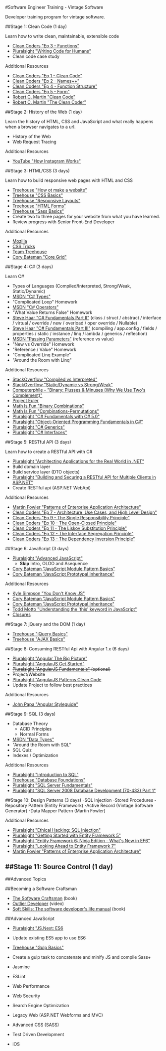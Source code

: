 #Software Engineer Training - Vintage Software

Developer training program for vintage software.

##Stage 1: Clean Code (1 day)

Learn how to write clean, maintainable, extensible code

- [Clean Coders "Ep 3 - Functions"](https://cleancoders.com/episode/clean-code-episode-3/show)
- [Pluralsight "Writing Code for Humans"](http://www.pluralsight.com/courses/writing-clean-code-humans)
- Clean code case study

Additional Resources
- [Clean Coders "Ep 1 - Clean Code"](https://cleancoders.com/episode/clean-code-episode-1/show)
- [Clean Coders "Ep 2 - Names++"](https://cleancoders.com/episode/clean-code-episode-2/show)
- [Clean Coders "Ep 4 - Function Structure"](https://cleancoders.com/episode/clean-code-episode-4/show)
- [Clean Coders "Ep 5 - Form"](https://cleancoders.com/episode/clean-code-episode-5/show)
- [Robert C. Martin "Clean Code"](http://www.amazon.com/Clean-Code-Handbook-Software-Craftsmanship/dp/0132350882)
- [Robert C. Martin "The Clean Coder"](http://www.amazon.com/The-Clean-Coder-Professional-Programmers/dp/0137081073)

##Stage 2: History of the Web (1 day)

Learn the history of HTML, CSS and JavaScript and what really happens when a browser navigates to a url.

- History of the Web
- Web Request Tracing

Additional Resources
- [YouTube "How Instagram Works"](https://www.youtube.com/watch?v=VkTCL6Nqm6Y)

##Stage 3: HTML/CSS (3 days)

Learn how to build responsive web pages with HTML and CSS

- [Treehouse "How ot make a website"](http://teamtreehouse.com/library/how-to-make-a-website)
- [Treehouse "CSS Basics"](http://teamtreehouse.com/library/css-basics)
- [Treehouse "Responsive Layouts"](http://teamtreehouse.com/library/responsive-layouts)
- [Treehouse "HTML Forms"](http://teamtreehouse.com/library/html-forms)
- [Treehouse "Sass Basics"](http://teamtreehouse.com/library/sass-basics)
- Create two to three pages for your website from what you have learned. 
- Review progress with Senior Front-End Developer

Additional Resources
- [Mozilla](https://developer.mozilla.org/en-US/)
- [CSS Tricks](https://css-tricks.com/)
- [Team Treehouse](https://teamtreehouse.com/)
- [Cory Bateman "Core Grid"](http://splintercode.github.io/core-grid/)

##Stage 4: C# (3 days)

Learn C#

- Types of Languages (Compiled/Interpreted, Strong/Weak, Static/Dynamic)
- [MSDN "C# Types"](https://msdn.microsoft.com/en-us/library/ya5y69ds.aspx)
- "Complicated Loop" Homework
- [MSDN "C# Operators"](https://msdn.microsoft.com/en-us/library/6a71f45d.aspx)
- "What Value Returns False" Homework
- [Steve Haar "C# Fundamentals Part II"](https://www.youtube.com/watch?v=xN4dnUZZVsY) (class / struct / abstract / interface / virtual / override / new / overload / oper override / Nullable)
- [Steve Haar "C# Fundamentals Part III"](https://www.youtube.com/watch?v=RwMfuz6-ybI) (compiling / app.config / fields / properties / static / instance / linq / lambda / generics / reflection)
- [MSDN "Passing Parameters"](https://msdn.microsoft.com/en-us/library/0f66670z.aspx) (reference vs value)
- "New vs Override" Homework
- "Reference / Value" Homework
- "Complicated Linq Example"
- "Around the Room with Linq"

Additional Resources
- [StackOverflow "Compiled vs Interpreted"](http://stackoverflow.com/questions/3265357/compiled-vs-interpreted-languages)
- [StackOverflow "Static/Dynamic vs Strong/Weak"](http://stackoverflow.com/questions/2351190/static-dynamic-vs-strong-weak)
- [Computerphile - "Binary: Plusses & Minuses (Why We Use Two's Complement)"](https://www.youtube.com/watch?v=lKTsv6iVxV4)
- [Project Euler](https://projecteuler.net/)
- [Math Is Fun "Binary Combinations"](http://www.mathsisfun.com/binary-combinations.html)
- [Math Is Fun "Combinations-Permutations"](http://www.mathsisfun.com/combinatorics/combinations-permutations.html)
- [Pluralsight "C# Fundamentals with C# 5.0"](http://www.pluralsight.com/courses/csharp-fundamentals-csharp5)
- [Pluralsight "Object-Oriented Programming Fundamentals in C#"](http://www.pluralsight.com/courses/object-oriented-programming-fundamentals-csharp)
- [Pluralsight "C# Generics"](http://www.pluralsight.com/courses/csharp-generics)
- [Pluralsight "C# Interfaces"](http://www.pluralsight.com/courses/csharp-interfaces)

##Stage 5: RESTful API (3 days)

Learn how to create a RESTful API with C#

- [Pluralsight "Architecting Applications for the Real World in .NET"](http://www.pluralsight.com/courses/architecting-applications-dotnet)
- Build domain layer
- Build service layer (DTO objects)
- [Pluralsight "Building and Securing a RESTful API for Multiple Clients in ASP.NET"](http://www.pluralsight.com/courses/building-securing-restful-api-aspdotnet)
- Create RESTful api (ASP.NET WebApi)

Additional Resources
- [Martin Fowler "Patterns of Enterprise Application Architecture"](http://www.amazon.com/Patterns-Enterprise-Application-Architecture-Martin/dp/0321127420)
- [Clean Coders "Ep 7 - Architecture, Use Cases, and High Level Design"](https://cleancoders.com/episode/clean-code-episode-5/show)
- [Clean Coders "Ep 9 - The Single Responsibility Principle"](https://cleancoders.com/episode/clean-code-episode-5/show)
- [Clean Coders "Ep 10 - The Open-Closed Principle"](https://cleancoders.com/episode/clean-code-episode-5/show)
- [Clean Coders "Ep 11 - The Liskov Substitution Principle"](https://cleancoders.com/episode/clean-code-episode-5/show)
- [Clean Coders "Ep 12 - The Interface Segregation Principle"](https://cleancoders.com/episode/clean-code-episode-5/show)
- [Clean Coders "Ep 13 - The Dependency Inversion Principle"](https://cleancoders.com/episode/clean-code-episode-5/show)

##Stage 6: JavaScript (3 days)
- [Pluralsight "Advanced JavaScript"](http://www.pluralsight.com/courses/advanced-javascript)
    - **Skip** Intro, OLOO and Asequence 
- [Cory Bateman "JavaScript Module Pattern Basics"](http://corycode.me/blog/javascript-module-pattern-basics)
- [Cory Bateman "JavaScript Prototypal Inheritance"](http://corycode.me/blog/javascript-prototypal-inheritance)


Additional Resources 
- [Kyle Simpson "You Don't Know JS"](https://github.com/getify/You-Dont-Know-JS)
- [Cory Bateman "JavaScript Module Pattern Basics"](http://corycode.me/blog/javascript-module-pattern-basics)
- [Cory Bateman "JavaScript Prototypal Inheritance"](http://corycode.me/blog/javascript-prototypal-inheritance)
- [Todd Motto "Understanding the 'this' keyword in JavaScript"](http://toddmotto.com/understanding-the-this-keyword-in-javascript/)
- [Closures](https://developer.mozilla.org/en-US/docs/Web/JavaScript/Closures)

##Stage 7: jQuery and the DOM (1 day)
- [Treehouse "jQuery Basics"](http://teamtreehouse.com/library/jquery-basics)
- [Treehouse "AJAX Basics"](http://teamtreehouse.com/library/ajax-basics)

##Stage 8: Consuming RESTful Api with Angular 1.x (6 days)
- [Pluralsight "Angular The Big Picture"](http://www.pluralsight.com/courses/angular-big-picture)
- [Pluralsight "AngularJS Get Started"](http://www.pluralsight.com/courses/angularjs-get-started)
- ~~[Pluralsight "AngularJS Fundamentals"](http://www.pluralsight.com/courses/angularjs-fundamentals) (optional)~~
- Project/Website
- [Pluralsight "AngularJS Patterns Clean Code](http://www.pluralsight.com/courses/angularjs-patterns-clean-code)
- Update Project to follow best practices

Additional Resources
- [John Papa "Angular Styleguide"](https://github.com/johnpapa/angular-styleguide)

##Stage 9: SQL (3 days)
- Database Theory
    - ACID Principles
    - Normal Forms
- [MSDN "Data Types"](https://msdn.microsoft.com/en-us/library/ms187752(v=sql.110).aspx)
- "Around the Room with SQL"
- SQL Quiz
- Indexes / Optimization

Additional Resources
- [Pluralsight "Introduction to SQL"](http://www.pluralsight.com/courses/introduction-to-sql)
- [Treehouse "Database Foundations"](http://teamtreehouse.com/library/database-foundations)
- [Pluralsight "SQL Server Fundamentals"](http://www.pluralsight.com/courses/sql-server-fundamentals)
- [Pluralsight "SQL Server 2008 Database Development (70-433) Part 1"](http://www.pluralsight.com/courses/sql-server-2008-database-development-pt1)

##Stage 10: Design Patterns (3 days)
-SQL Injection
-Stored Procedures
-Repository Pattern (Entity Framework)
-Active Record (Vintage Software Generator)
-Data Mapper Pattern (Martin Fowler)

Additional Resources
- [Pluralsight "Ethical Hacking: SQL Injection"](http://www.pluralsight.com/courses/ethical-hacking-sql-injection)
- [Pluralsight "Getting Started with Entity Framework 5"](http://www.pluralsight.com/courses/entity-framework5-getting-started)
- [Pluralsight "Entity Framework 6: Ninja Edition - What's New in EF6"](http://www.pluralsight.com/courses/entity-framework-6-ninja-edition-whats-new)
- [Pluralsight "Looking Ahead to Entity Framework 7"](http://www.pluralsight.com/courses/entity-framework-7-looking-ahead)
- [Martin Fowler "Patterns of Enterprise Application Architecture"](http://www.amazon.com/dp/B008OHVDFM)

##Stage 11: Source Control (1 day)
-

##Advanced Topics

##Becoming a Software Craftsman
- [The Software Craftsman](https://www.safaribooksonline.com/library/view/the-software-craftsman/9780134052625/) (book)
- [Outlier Developer](http://www.pluralsight.com/courses/career-reboot-for-developer-mind) (video)
- [Soft Skills: The software developer's life manual](https://www.safaribooksonline.com/library/view/soft-skills-the/9781617292392/) (book)

##Advanced JavaScript
- [Pluralsight "JS.Next: ES6](http://www.pluralsight.com/courses/js-next-es6)
- Update existing ES5 app to use ES6
- [Treehouse "Gulp Basics"](http://teamtreehouse.com/library/gulp-basics)
- Create a gulp task to concatenate and minify JS and compile Sass+
- Jasmine
- ESLint

- Web Performance
- Web Security
- Search Engine Optimization
- Legacy Web (ASP.NET Webforms and MVC)
- Advanced CSS (SASS)
- Test Driven Development
- iOS
